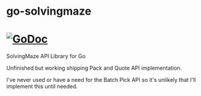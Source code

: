 # go-solvingmaze

[![GoDoc](https://godoc.org/github.com/jeffdoubleyou/go-bittrex?status.svg)](https://godoc.org/github.com/jeffdoubleyou/go-bittrex)
==========

SolvingMaze API Library for Go

Unfinished but working shipping Pack and Quote API implementation.  

I've never used or have a need for the Batch Pick API so it's unlikely that I'll implement this until needed.
